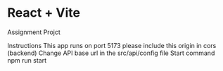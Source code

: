 # React + Vite
Assignment Projct 

Instructions
This app runs on port 5173 please include this origin in cors (backend) 
Change API base url in the src/api/config file 
Start command npm run start
